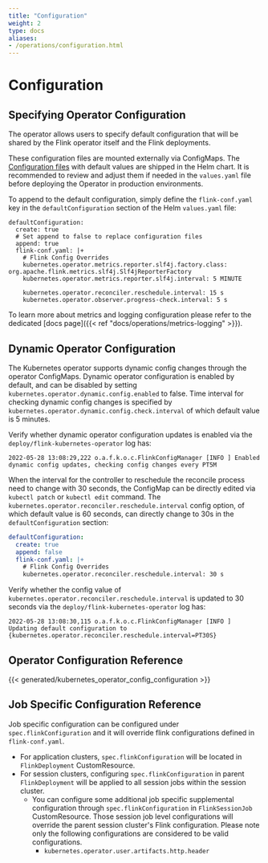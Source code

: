 ```yaml
---
title: "Configuration"
weight: 2
type: docs
aliases:
- /operations/configuration.html
---
```

<!--
Licensed to the Apache Software Foundation (ASF) under one
or more contributor license agreements.  See the NOTICE file
distributed with this work for additional information
regarding copyright ownership.  The ASF licenses this file
to you under the Apache License, Version 2.0 (the
"License"); you may not use this file except in compliance
with the License.  You may obtain a copy of the License at

  http://www.apache.org/licenses/LICENSE-2.0

Unless required by applicable law or agreed to in writing,
software distributed under the License is distributed on an
"AS IS" BASIS, WITHOUT WARRANTIES OR CONDITIONS OF ANY
KIND, either express or implied.  See the License for the
specific language governing permissions and limitations
under the License.
-->

# Configuration

## Specifying Operator Configuration

The operator allows users to specify default configuration that will be shared by the Flink operator itself and the Flink deployments.

These configuration files are mounted externally via ConfigMaps. The [Configuration files](https://github.com/apache/flink-kubernetes-operator/tree/main/helm/flink-kubernetes-operator/conf) with default values are shipped in the Helm chart. It is recommended to review and adjust them if needed in the `values.yaml` file before deploying the Operator in production environments.

To append to the default configuration, simply define the `flink-conf.yaml` key in the `defaultConfiguration` section of the Helm `values.yaml` file:

```
defaultConfiguration:
  create: true
  # Set append to false to replace configuration files
  append: true
  flink-conf.yaml: |+
    # Flink Config Overrides
    kubernetes.operator.metrics.reporter.slf4j.factory.class: org.apache.flink.metrics.slf4j.Slf4jReporterFactory
    kubernetes.operator.metrics.reporter.slf4j.interval: 5 MINUTE

    kubernetes.operator.reconciler.reschedule.interval: 15 s
    kubernetes.operator.observer.progress-check.interval: 5 s
```

To learn more about metrics and logging configuration please refer to the dedicated [docs page]({{< ref "docs/operations/metrics-logging" >}}).

## Dynamic Operator Configuration

The Kubernetes operator supports dynamic config changes through the operator ConfigMaps. Dynamic operator configuration is enabled by default, and can be disabled by setting `kubernetes.operator.dynamic.config.enabled`  to false. Time interval for checking dynamic config changes is specified by `kubernetes.operator.dynamic.config.check.interval` of which default value is 5 minutes. 

Verify whether dynamic operator configuration updates is enabled via the `deploy/flink-kubernetes-operator` log has:

```
2022-05-28 13:08:29,222 o.a.f.k.o.c.FlinkConfigManager [INFO ] Enabled dynamic config updates, checking config changes every PT5M
```

When the interval for the controller to reschedule the reconcile process need to change with 30 seconds,  the ConfigMap can be directly edited via `kubectl patch` or `kubectl edit` command. The `kubernetes.operator.reconciler.reschedule.interval` config option, of which default value is 60 seconds, can directly change to 30s in the `defaultConfiguration` section:

```yaml
defaultConfiguration:
  create: true
  append: false
  flink-conf.yaml: |+
    # Flink Config Overrides
    kubernetes.operator.reconciler.reschedule.interval: 30 s
```

Verify whether the config value of `kubernetes.operator.reconciler.reschedule.interval` is updated to 30 seconds via the `deploy/flink-kubernetes-operator` log has:

```text
2022-05-28 13:08:30,115 o.a.f.k.o.c.FlinkConfigManager [INFO ] Updating default configuration to {kubernetes.operator.reconciler.reschedule.interval=PT30S}
```

## Operator Configuration Reference

{{< generated/kubernetes_operator_config_configuration >}}

## Job Specific Configuration Reference

Job specific configuration can be configured under `spec.flinkConfiguration` and it will override flink configurations defined in `flink-conf.yaml`.

- For application clusters, `spec.flinkConfiguration` will be located in `FlinkDeployment` CustomResource.
- For session clusters, configuring `spec.flinkConfiguration` in parent `FlinkDeployment` will be applied to all session jobs within the session cluster.
  - You can configure some additional job specific supplemental configuration through `spec.flinkConfiguration` in `FlinkSessionJob` CustomResource. 
  Those session job level configurations will override the parent session cluster's Flink configuration. Please note only the following configurations are considered to be valid configurations.
    - `kubernetes.operator.user.artifacts.http.header`
